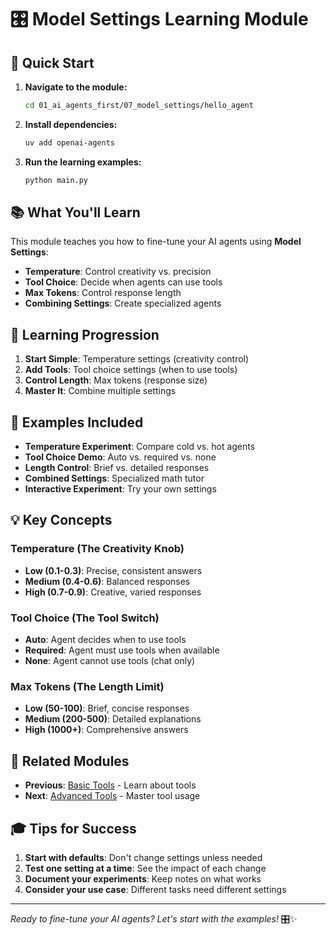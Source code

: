 # 🎛️ Model Settings Learning Module

## 🚀 Quick Start

1. **Navigate to the module:**
   ```bash
   cd 01_ai_agents_first/07_model_settings/hello_agent
   ```

2. **Install dependencies:**
   ```bash
   uv add openai-agents
   ```

3. **Run the learning examples:**
   ```bash
   python main.py
   ```

## 📚 What You'll Learn

This module teaches you how to fine-tune your AI agents using **Model Settings**:

- **Temperature**: Control creativity vs. precision
- **Tool Choice**: Decide when agents can use tools
- **Max Tokens**: Control response length
- **Combining Settings**: Create specialized agents

## 🎯 Learning Progression

1. **Start Simple**: Temperature settings (creativity control)
2. **Add Tools**: Tool choice settings (when to use tools)
3. **Control Length**: Max tokens (response size)
4. **Master It**: Combine multiple settings

## 🧪 Examples Included

- **Temperature Experiment**: Compare cold vs. hot agents
- **Tool Choice Demo**: Auto vs. required vs. none
- **Length Control**: Brief vs. detailed responses
- **Combined Settings**: Specialized math tutor
- **Interactive Experiment**: Try your own settings

## 💡 Key Concepts

### Temperature (The Creativity Knob)
- **Low (0.1-0.3)**: Precise, consistent answers
- **Medium (0.4-0.6)**: Balanced responses
- **High (0.7-0.9)**: Creative, varied responses

### Tool Choice (The Tool Switch)
- **Auto**: Agent decides when to use tools
- **Required**: Agent must use tools when available
- **None**: Agent cannot use tools (chat only)

### Max Tokens (The Length Limit)
- **Low (50-100)**: Brief, concise responses
- **Medium (200-500)**: Detailed explanations
- **High (1000+)**: Comprehensive answers

## 🔗 Related Modules

- **Previous**: [Basic Tools](../06_basic_tools/) - Learn about tools
- **Next**: [Advanced Tools](../../15_advanced_tools/) - Master tool usage

## 🎓 Tips for Success

1. **Start with defaults**: Don't change settings unless needed
2. **Test one setting at a time**: See the impact of each change
3. **Document your experiments**: Keep notes on what works
4. **Consider your use case**: Different tasks need different settings

---

*Ready to fine-tune your AI agents? Let's start with the examples!* 🎛️✨
